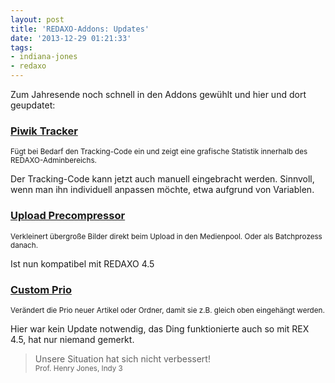 ```yaml
---
layout: post
title: 'REDAXO-Addons: Updates'
date: '2013-12-29 01:21:33'
tags:
- indiana-jones
- redaxo
---
```



Zum Jahresende noch schnell in den Addons gewühlt und hier und dort geupdatet:

### [Piwik Tracker](https://github.com/DECAF/redaxo_piwik_tracker/releases)  
<small>Fügt bei Bedarf den Tracking-Code ein und zeigt eine grafische Statistik innerhalb des REDAXO-Adminbereichs.</small>

Der Tracking-Code kann jetzt auch manuell eingebracht werden. Sinnvoll, wenn man ihn individuell anpassen möchte, etwa aufgrund von Variablen.

### [Upload Precompressor](https://github.com/DECAF/redaxo_upload_precompressor/releases)  
<small>Verkleinert übergroße Bilder direkt beim Upload in den Medienpool. Oder als Batchprozess danach.</small>

Ist nun kompatibel mit REDAXO 4.5

### [Custom Prio](https://github.com/DECAF/redaxo_custom_prio/releases)  
<small>Verändert die Prio neuer Artikel oder Ordner, damit sie z.B. gleich oben eingehängt werden.</small>

Hier war kein Update notwendig, das Ding funktionierte auch so mit REX 4.5, hat nur niemand gemerkt.

> Unsere Situation hat sich nicht verbessert!  
> <small>Prof. Henry Jones, Indy 3</small>
